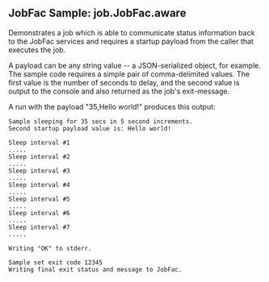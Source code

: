 ﻿
## JobFac Sample: job.JobFac.aware

Demonstrates a job which is able to communicate status information back to the JobFac services and requires a startup payload from the caller that executes the job.

A payload can be any string value -- a JSON-serialized object, for example. The sample code requires a simple pair of comma-delimited values. The first value is the number of seconds to delay, and the second value is output to the console and also returned as the job's exit-message.

A run with the payload "35,Hello world!" produces this output:

```
Sample sleeping for 35 secs in 5 second increments.
Second startup payload value is: Hello world!

Sleep interval #1
.....
Sleep interval #2
.....
Sleep interval #3
.....
Sleep interval #4
.....
Sleep interval #5
.....
Sleep interval #6
.....
Sleep interval #7
.....

Writing "OK" to stderr.

Sample set exit code 12345
Writing final exit status and message to JobFac.
```


